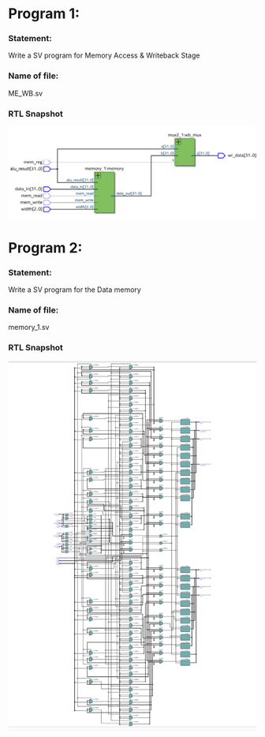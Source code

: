 # Program 1: 
### Statement: 
Write a SV program for Memory Access & Writeback Stage
### Name of file:
ME_WB.sv

### RTL Snapshot
![Screenshot of RTL view, full screen](https://github.com/ChethanReddyGN/COD-Lab/blob/33922b2f5d4788bf655a95e2aefa3e352c1cec75/week9/ME_WB.png)

# Program 2: 
### Statement: 
Write a SV program for the Data memory

### Name of file:
memory_1.sv

### RTL Snapshot
![Screenshot of RTL view, full screen](https://github.com/ChethanReddyGN/COD-Lab/blob/33922b2f5d4788bf655a95e2aefa3e352c1cec75/week9/memory_1.png)


